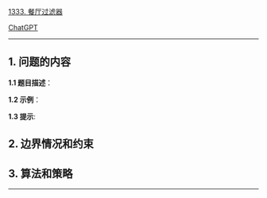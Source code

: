 [1333. 餐厅过滤器](https://leetcode.cn/problems/filter-restaurants-by-vegan-friendly-price-and-distance)

[ChatGPT](chat.openai.com)

---

## 1. 问题的内容
**1.1 题目描述**：

**1.2 示例**：

**1.3 提示**:

## 2. 边界情况和约束


## 3. 算法和策略

---

